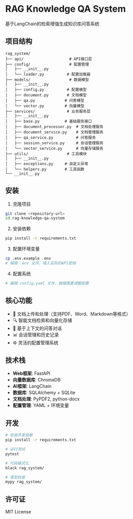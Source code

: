# RAG Knowledge QA System

基于LangChain的检索增强生成知识库问答系统

## 项目结构

```
rag_system/
├── api/                    # API接口层
├── config/                 # 配置管理
│   ├── __init__.py
│   └── loader.py          # 配置加载器
├── models/                 # 数据模型
│   ├── __init__.py
│   ├── config.py          # 配置模型
│   ├── document.py        # 文档模型
│   ├── qa.py             # 问答模型
│   └── vector.py         # 向量模型
├── services/              # 业务服务层
│   ├── __init__.py
│   ├── base.py           # 基础服务接口
│   ├── document_processor.py  # 文档处理服务
│   ├── document_service.py    # 文档管理服务
│   ├── qa_service.py          # 问答服务
│   ├── session_service.py     # 会话管理服务
│   └── vector_service.py      # 向量存储服务
├── utils/                 # 工具模块
│   ├── __init__.py
│   ├── exceptions.py     # 自定义异常
│   └── helpers.py        # 工具函数
└── __init__.py
```

## 安装

1. 克隆项目
```bash
git clone <repository-url>
cd rag-knowledge-qa-system
```

2. 安装依赖
```bash
pip install -r requirements.txt
```

3. 配置环境变量
```bash
cp .env.example .env
# 编辑 .env 文件，填入实际的API密钥
```

4. 配置系统
```bash
# 编辑 config.yaml 文件，根据需要调整配置
```

## 核心功能

- 📄 文档上传和处理（支持PDF、Word、Markdown等格式）
- 🔍 智能文档检索和向量化存储
- 💬 基于上下文的问答对话
- 📊 会话管理和历史记录
- ⚙️ 灵活的配置管理系统

## 技术栈

- **Web框架**: FastAPI
- **向量数据库**: ChromaDB
- **AI框架**: LangChain
- **数据库**: SQLAlchemy + SQLite
- **文档处理**: PyPDF2, python-docx
- **配置管理**: YAML + 环境变量

## 开发

```bash
# 安装开发依赖
pip install -r requirements.txt

# 运行测试
pytest

# 代码格式化
black rag_system/

# 类型检查
mypy rag_system/
```

## 许可证

MIT License